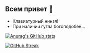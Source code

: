 ## Всем привет 👋
- Клавиатурный нинзя!
- При наличии гугла богоподобен...




[![Anurag's GitHub stats](https://github-readme-stats.vercel.app/api?username=h4rd1)](https://github.com/h4rd1/github-readme-stats)


[![GitHub Streak](https://github-readme-streak-stats.herokuapp.com/?user=h4rd1)](https://git.io/streak-stats)

<!--
**h4rd1/h4rd1** is a ✨ _special_ ✨ repository because its `README.md` (this file) appears on your GitHub profile.

Here are some ideas to get you started:

- 🔭 I’m currently working on ...
- 🌱 I’m currently learning ...
- 👯 I’m looking to collaborate on ...
- 🤔 I’m looking for help with ...
- 💬 Ask me about ...
- 📫 How to reach me: ...
- 😄 Pronouns: ...
- ⚡ Fun fact: ...
-->
